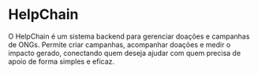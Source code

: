 # HelpChain
O HelpChain é um sistema backend para gerenciar doações e campanhas de ONGs. Permite criar campanhas, acompanhar doações e medir o impacto gerado, conectando quem deseja ajudar com quem precisa de apoio de forma simples e eficaz.
